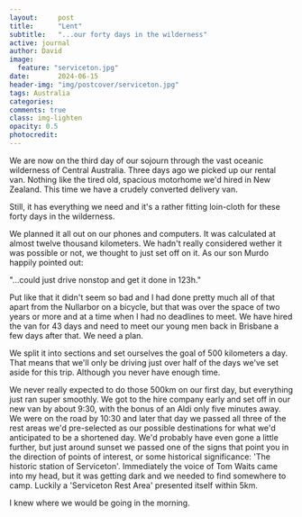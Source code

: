 ```yaml
---
layout:     post
title:      "Lent"
subtitle:   "...our forty days in the wilderness"
active: journal
author: David
image:
  feature: "serviceton.jpg"
date:       2024-06-15
header-img: "img/postcover/serviceton.jpg"
tags: Australia
categories: 
comments: true
class: img-lighten 
opacity: 0.5
photocredit:
---
```


We are now on the third day of our sojourn through the vast oceanic wilderness of Central Australia. Three days ago we picked up our rental van. Nothing like the tired old, spacious motorhome we'd hired in New Zealand. This time we have a crudely converted delivery van. 

Still, it has everything we need and it's a rather fitting loin-cloth for these forty days in the wilderness.

We planned it all out on our phones and computers. It was calculated at almost twelve thousand kilometers. We hadn't really considered wether it was possible or not, we thought to just set off on it. As our son Murdo happily pointed out: 

"...could just drive nonstop and get it done in 123h."

Put like that it didn't seem so bad and I had done pretty much all of that apart from the Nullarbor on a bicycle, but that was over the space of two years or more and at a time when I had no deadlines to meet. We have hired the van for 43 days and need to meet our young men back in Brisbane a few days after that. We need a plan.

We split it into sections and set ourselves the goal of 500 kilometers a day. That means that we'll only be driving just over half of the days we've set aside for this trip. Although you never have enough time.

We never really expected to do those 500km on our first day, but everything just ran super smoothly. We got to the hire company early and set off in our new van by about 9:30, with the bonus of an Aldi only five minutes away. We were on the road by 10:30 and later that day we passed all three of the rest areas we'd pre-selected as our possible destinations for what we'd anticipated to be a shortened day. We'd probably have even gone a little further, but just around sunset we passed one of the signs that point you in the direction of points of interest, or some historical significance: 'The historic station of Serviceton'. Immediately the voice of Tom Waits came into my head, but it was getting dark and we needed to find somewhere to camp. Luckily a 'Serviceton Rest Area' presented itself within 5km. 

I knew where we would be going in the morning.











